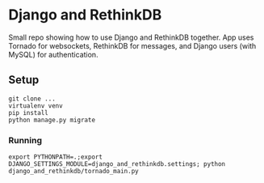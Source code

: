 # Django and RethinkDB

Small repo showing how to use Django and RethinkDB together. App uses Tornado for websockets, RethinkDB for messages, and Django users (with MySQL) for authentication.

## Setup

```
git clone ...
virtualenv venv
pip install
python manage.py migrate
```

### Running

```
export PYTHONPATH=.;export DJANGO_SETTINGS_MODULE=django_and_rethinkdb.settings; python django_and_rethinkdb/tornado_main.py
```
